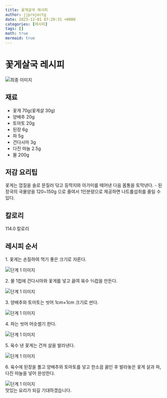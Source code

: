 ```yaml
---
title: 꽃게살국 레시피
author: jjprojectg
date: 2023-12-01 07:29:31 +0000
categories: [레시피]
tags: []
math: true
mermaid: true
---
```

<meta name="og:type" content="website"/>
<meta charset="UTF-8"/>
<div class="header">
  <h1>꽃게살국 레시피</h1>
</div>

<div class="container my-4">
  <div class="row">
    <div class="col-12 col-md-6">
      <div class="recipe-image">
        <img src="http://www.foodsafetykorea.go.kr/uploadimg/20141118/20141118101934_1416273574399.jpg" class="step-image" alt="최종 이미지"/>
      </div>
    </div>
    <div class="col-12 col-md-6">
      <div class="ingredients">
        <h2>재료</h2>
        <ul class="card">
          <li> 꽃게 70g(꽃게살 30g) </li>
          <li>  양배추 20g </li>
          <li>  토마토 20g </li>
          <li>  된장 6g </li>
          <li>  파 5g </li>
          <li>  건다시마 3g </li>
          <li>  다진 마늘 2.5g </li>
          <li>  물 200g </li>
</ul>
      </div>
    </div>
    <div class="col-12 col-md-6">
      <div class="ingredients">
        <h2>저감 요리팁</h2>
        <div class="card"> 
          <p>
            꽃게는 껍질을 솔로 문질러 닦고 등딱지와 아가미를 떼어낸 다음 몸통을 토막낸다. - 된장국의 국물양을 120~150g 으로 줄여서 1인분량으로 제공하면 나트륨섭취를 줄일 수 있다.
          </p>
        </div>
      </div>
      <div class="ingredients">
        <h2>칼로리</h2>
        <div class="card"> 
          <p>
            114.0 칼로리
          </p>
        </div>
      </div>
    </div>
  </div>

  <h2 class="my-4">레시피 순서</h2>
  <div class="card recipe-card">
    <div class="card-body recipe-step">
      <p class="card-text step-description">1. 꽃게는 손질하여 먹기 좋은 크기로 자른다.</p>
      <img src="http://www.foodsafetykorea.go.kr/uploadimg/cook/704-1.jpg" alt="단계 1 이미지" class="step-image"/>
    </div>
  </div>
  <div class="card recipe-card">
    <div class="card-body recipe-step">
      <p class="card-text step-description">2. 물 1컵에 건다시마와 꽃게를 넣고 끓여 육수 ⅔컵을 만든다.</p>
      <img src="http://www.foodsafetykorea.go.kr/uploadimg/cook/704-2.jpg" alt="단계 1 이미지" class="step-image"/>
    </div>
  </div>
  <div class="card recipe-card">
    <div class="card-body recipe-step">
      <p class="card-text step-description">3. 양배추와 토마토는 씻어 1cm×1cm 크기로 썬다.</p>
      <img src="http://www.foodsafetykorea.go.kr/uploadimg/cook/704-3.jpg" alt="단계 1 이미지" class="step-image"/>
    </div>
  </div>
  <div class="card recipe-card">
    <div class="card-body recipe-step">
      <p class="card-text step-description">4. 파는 씻어 어슷썰기 한다.</p>
      <img src="http://www.foodsafetykorea.go.kr/uploadimg/cook/704-4.jpg" alt="단계 1 이미지" class="step-image"/>
    </div>
  </div>
  <div class="card recipe-card">
    <div class="card-body recipe-step">
      <p class="card-text step-description">5. 육수 낸 꽃게는 건져 살을 발라낸다.</p>
      <img src="http://www.foodsafetykorea.go.kr/uploadimg/cook/704-5.jpg" alt="단계 1 이미지" class="step-image"/>
    </div>
  </div>
  <div class="card recipe-card">
    <div class="card-body recipe-step">
      <p class="card-text step-description">6. 육수에 된장을 풀고 양배추와 토마토를 넣고 한소끔 끓인 후 발라놓은 꽃게 살과 파, 다진 마늘을 넣어 완성한다.</p>
      <img src="http://www.foodsafetykorea.go.kr/uploadimg/cook/704-6.jpg" alt="단계 1 이미지" class="step-image"/>
    </div>
  </div>

</div>
맛있는 요리가 되길 기대하겠습니다.
